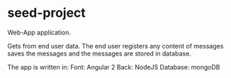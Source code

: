 # seed-project

Web-App application.

Gets from end user data.
The end user registers any content of messages saves the messages and the messages are stored in database.

The app is written in:
Font: Angular 2
Back: NodeJS
Database: mongoDB
